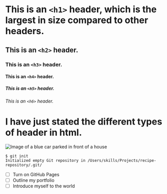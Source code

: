  # This is an `<h1>` header, which is the largest in size compared to other headers.
 ## This is an `<h2>` header.
 ### This is an `<h3>` header.
 #### This is an `<h4>` header.
 ##### This is an `<h5>` header.
 ###### This is an `<h6>` header.
 # I have just stated the different types of header in html.
![Image of a blue car parked in front of a house]([https://octodex.github.com/images/yaktocat.png](https://images.unsplash.com/photo-1687561114733-8327806dea82?ixlib=rb-4.0.3&ixid=M3wxMjA3fDB8MHxwaG90by1wYWdlfHx8fGVufDB8fHx8fA%3D%3D&auto=format&fit=crop&w=464&q=80)https://images.unsplash.com/photo-1687561114733-8327806dea82?ixlib=rb-4.0.3&ixid=M3wxMjA3fDB8MHxwaG90by1wYWdlfHx8fGVufDB8fHx8fA%3D%3D&auto=format&fit=crop&w=464&q=80)
```
$ git init
Initialized empty Git repository in /Users/skills/Projects/recipe-repository/.git/
```
- [ ] Turn on GitHub Pages
- [ ] Outline my portfolio
- [ ] Introduce myself to the world

